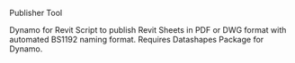 Publisher Tool 

Dynamo for Revit Script to publish Revit Sheets in PDF or DWG format with automated BS1192 naming format. Requires Datashapes Package for Dynamo.
